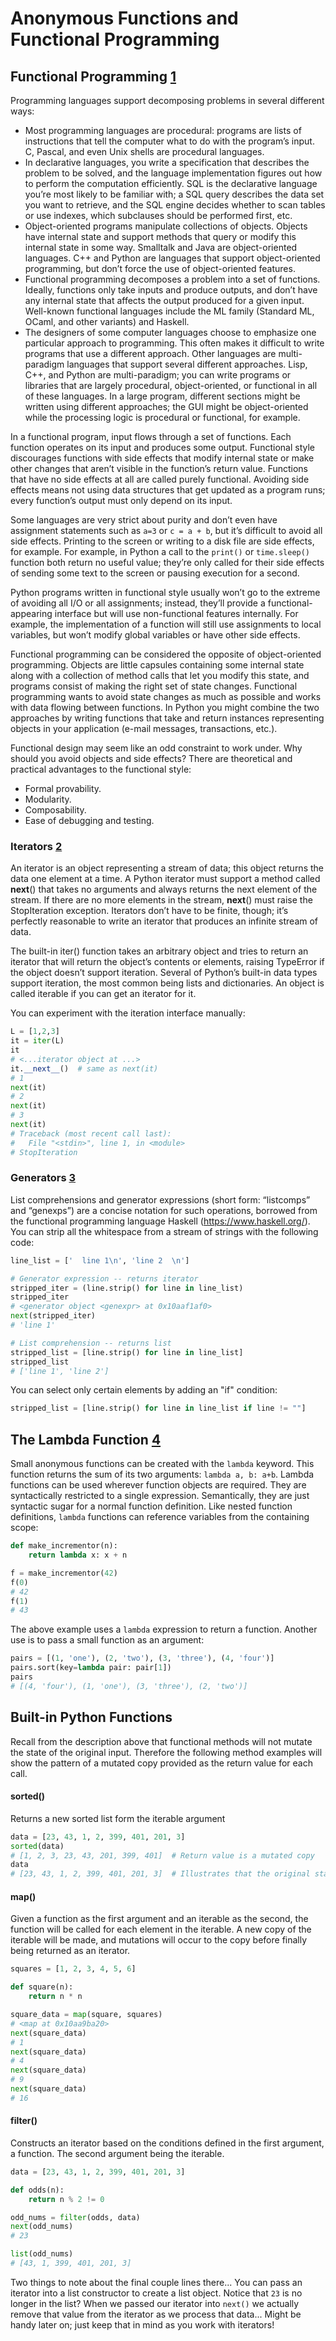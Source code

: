 # Anonymous Functions and Functional Programming

## Functional Programming [1](https://docs.python.org/3/howto/functional.html#introduction)
Programming languages support decomposing problems in several different ways:

- Most programming languages are procedural: programs are lists of instructions that tell the computer what to do with the program’s input. C, Pascal, and even Unix shells are procedural languages.
- In declarative languages, you write a specification that describes the problem to be solved, and the language implementation figures out how to perform the computation efficiently. SQL is the declarative language you’re most likely to be familiar with; a SQL query describes the data set you want to retrieve, and the SQL engine decides whether to scan tables or use indexes, which subclauses should be performed first, etc.
- Object-oriented programs manipulate collections of objects. Objects have internal state and support methods that query or modify this internal state in some way. Smalltalk and Java are object-oriented languages. C++ and Python are languages that support object-oriented programming, but don’t force the use of object-oriented features.
- Functional programming decomposes a problem into a set of functions. Ideally, functions only take inputs and produce outputs, and don’t have any internal state that affects the output produced for a given input. Well-known functional languages include the ML family (Standard ML, OCaml, and other variants) and Haskell.
- The designers of some computer languages choose to emphasize one particular approach to programming. This often makes it difficult to write programs that use a different approach. Other languages are multi-paradigm languages that support several different approaches. Lisp, C++, and Python are multi-paradigm; you can write programs or libraries that are largely procedural, object-oriented, or functional in all of these languages. In a large program, different sections might be written using different approaches; the GUI might be object-oriented while the processing logic is procedural or functional, for example.

In a functional program, input flows through a set of functions. Each function operates on its input and produces some output. Functional style discourages functions with side effects that modify internal state or make other changes that aren’t visible in the function’s return value. Functions that have no side effects at all are called purely functional. Avoiding side effects means not using data structures that get updated as a program runs; every function’s output must only depend on its input.

Some languages are very strict about purity and don’t even have assignment statements such as `a=3` or `c = a + b`, but it’s difficult to avoid all side effects. Printing to the screen or writing to a disk file are side effects, for example. For example, in Python a call to the `print()` or `time.sleep()` function both return no useful value; they’re only called for their side effects of sending some text to the screen or pausing execution for a second.

Python programs written in functional style usually won’t go to the extreme of avoiding all I/O or all assignments; instead, they’ll provide a functional-appearing interface but will use non-functional features internally. For example, the implementation of a function will still use assignments to local variables, but won’t modify global variables or have other side effects.

Functional programming can be considered the opposite of object-oriented programming. Objects are little capsules containing some internal state along with a collection of method calls that let you modify this state, and programs consist of making the right set of state changes. Functional programming wants to avoid state changes as much as possible and works with data flowing between functions. In Python you might combine the two approaches by writing functions that take and return instances representing objects in your application (e-mail messages, transactions, etc.).

Functional design may seem like an odd constraint to work under. Why should you avoid objects and side effects? There are theoretical and practical advantages to the functional style:

- Formal provability.
- Modularity.
- Composability.
- Ease of debugging and testing.


### Iterators [2](https://docs.python.org/3/howto/functional.html#iterators)
An iterator is an object representing a stream of data; this object returns the data one element at a time. A Python iterator must support a method called __next__() that takes no arguments and always returns the next element of the stream. If there are no more elements in the stream, __next__() must raise the StopIteration exception. Iterators don’t have to be finite, though; it’s perfectly reasonable to write an iterator that produces an infinite stream of data.

The built-in iter() function takes an arbitrary object and tries to return an iterator that will return the object’s contents or elements, raising TypeError if the object doesn’t support iteration. Several of Python’s built-in data types support iteration, the most common being lists and dictionaries. An object is called iterable if you can get an iterator for it.

You can experiment with the iteration interface manually:
```python
L = [1,2,3]
it = iter(L)
it
# <...iterator object at ...>
it.__next__()  # same as next(it)
# 1
next(it)
# 2
next(it)
# 3
next(it)
# Traceback (most recent call last):
#   File "<stdin>", line 1, in <module>
# StopIteration
```

### Generators [3](https://docs.python.org/3/howto/functional.html#generator-expressions-and-list-comprehensions)
List comprehensions and generator expressions (short form: “listcomps” and “genexps”) are a concise notation for such operations, borrowed from the functional programming language Haskell (https://www.haskell.org/). You can strip all the whitespace from a stream of strings with the following code:

```python
line_list = ['  line 1\n', 'line 2  \n']

# Generator expression -- returns iterator
stripped_iter = (line.strip() for line in line_list)
stripped_iter
# <generator object <genexpr> at 0x10aaf1af0>
next(stripped_iter)
# 'line 1'

# List comprehension -- returns list
stripped_list = [line.strip() for line in line_list]
stripped_list
# ['line 1', 'line 2']
```
You can select only certain elements by adding an "if" condition:
```python
stripped_list = [line.strip() for line in line_list if line != ""]
```

## The Lambda Function [4](https://docs.python.org/3/tutorial/controlflow.html#lambda-expressions)
Small anonymous functions can be created with the `lambda` keyword. This function returns the sum of its two arguments: `lambda a, b: a+b`. Lambda functions can be used wherever function objects are required. They are syntactically restricted to a single expression. Semantically, they are just syntactic sugar for a normal function definition. Like nested function definitions, `lambda` functions can reference variables from the containing scope:
```python
def make_incrementor(n):
    return lambda x: x + n

f = make_incrementor(42)
f(0)
# 42
f(1)
# 43
```
The above example uses a `lambda` expression to return a function. Another use is to pass a small function as an argument:
```python
pairs = [(1, 'one'), (2, 'two'), (3, 'three'), (4, 'four')]
pairs.sort(key=lambda pair: pair[1])
pairs
# [(4, 'four'), (1, 'one'), (3, 'three'), (2, 'two')]
```

## Built-in Python Functions
Recall from the description above that functional methods will not mutate the state of the original input. Therefore the following method examples will show the pattern of a mutated copy provided as the return value for each call.

#### sorted()
Returns a new sorted list form the iterable argument
```python
data = [23, 43, 1, 2, 399, 401, 201, 3]
sorted(data)
# [1, 2, 3, 23, 43, 201, 399, 401]  # Return value is a mutated copy
data
# [23, 43, 1, 2, 399, 401, 201, 3]  # Illustrates that the original state is maintained
```

#### map()
Given a function as the first argument and an iterable as the second, the function will be called for each element in the iterable. A new copy of the iterable will be made, and mutations will occur to the copy before finally being returned as an iterator.
```python
squares = [1, 2, 3, 4, 5, 6]

def square(n):
    return n * n

square_data = map(square, squares)
# <map at 0x10aa9ba20>
next(square_data)
# 1
next(square_data)
# 4
next(square_data)
# 9
next(square_data)
# 16
```

#### filter()
Constructs an iterator based on the conditions defined in the first argument, a function. The second argument being the iterable.
```python
data = [23, 43, 1, 2, 399, 401, 201, 3]

def odds(n):
    return n % 2 != 0

odd_nums = filter(odds, data)
next(odd_nums)
# 23

list(odd_nums)
# [43, 1, 399, 401, 201, 3]
```
Two things to note about the final couple lines there... You can pass an iterator into a list constructor to create a list object. Notice that `23` is no longer in the list? When we passed our iterator into `next()` we actually remove that value from the iterator as we process that data... Might be handy later on; just keep that in mind as you work with iterators!
